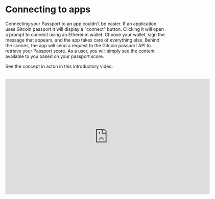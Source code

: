 # Connecting to apps

Connecting your Passport to an app couldn't be easier. If an application uses Gitcoin passport it will display a "connect" button. Clicking it will open a prompt to connect using an Ethereum wallet. Choose your wallet, sign the message that appears, and the app takes care of everything else. Behind the scenes, the app will send a request to the Gitcoin passport API to retrieve your Passport score. As a user, you will simply see the content available to you based on your passport score.

See the concept in acton in this introductory video:
<br></br>
<iframe width="640" height="360" src="https://www.youtube.com/embed/ni7HKq2LcgY?list=PLvTrX8LNPbPnp4bwP6PDh2GUZH7LrTeaM" title="How Gitcoin Passport Works in under 3 Mins (Demo by @naderdabit)" frameborder="0" allow="accelerometer; autoplay; clipboard-write; encrypted-media; gyroscope; picture-in-picture; web-share" allowfullscreen></iframe>